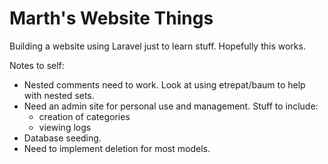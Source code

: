 Marth's Website Things
======================
Building a website using Laravel just to learn stuff. Hopefully this works.

Notes to self:
- Nested comments need to work. Look at using etrepat/baum to help with nested sets.
- Need an admin site for personal use and management. Stuff to include:
	- creation of categories
	- viewing logs
- Database seeding.
- Need to implement deletion for most models.
